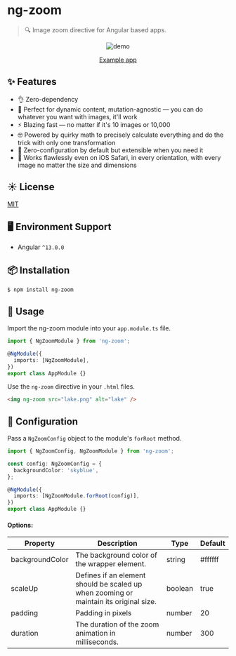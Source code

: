 # ng-zoom

> 🔍️ Image zoom directive for Angular based apps.

<center>
  <img src=".github/readme/demo.gif" alt="demo"></img>

<a href="https://stackblitz.com/edit/angular-ivy-714775?file=src%2Fapp%2Fapp.module.ts" target="_blank">Example app</a>

</center>

## ✨ Features

- 👌 Zero-dependency
- 🧬 Perfect for dynamic content, mutation-agnostic — you can do whatever you want with images, it'll work
- ⚡️ Blazing fast — no matter if it's 10 images or 10,000
- 🤓 Powered by quirky math to precisely calculate everything and do the trick with only one transformation
- 🍦 Zero-configuration by default but extensible when you need it
- 🗿 Works flawlessly even on iOS Safari, in every orientation, with every image no matter the size and dimensions

## ☀️ License

[MIT](./LICENSE)

## 🖥 Environment Support

- Angular `^13.0.0`

## 📦 Installation

```
$ npm install ng-zoom
```

## 🔨 Usage

Import the ng-zoom module into your `app.module.ts` file.

```TypeScript
import { NgZoomModule } from 'ng-zoom';

@NgModule({
  imports: [NgZoomModule],
})
export class AppModule {}
```

Use the `ng-zoom` directive in your `.html` files.

```HTML
<img ng-zoom src="lake.png" alt="lake" />
```

## 🧰 Configuration

Pass a `NgZoomConfig` object to the module's `forRoot` method.

```TypeScript
import { NgZoomConfig, NgZoomModule } from 'ng-zoom';

const config: NgZoomConfig = {
  backgroundColor: 'skyblue',
};

@NgModule({
  imports: [NgZoomModule.forRoot(config)],
})
export class AppModule {}
```

#### Options:

| Property        | Description                                                                           | Type    | Default |
| --------------- | ------------------------------------------------------------------------------------- | ------- | ------- |
| backgroundColor | The background color of the wrapper element.                                          | string  | #ffffff |
| scaleUp         | Defines if an element should be scaled up when zooming or maintain its original size. | boolean | true    |
| padding         | Padding in pixels                                                                     | number  | 20      |
| duration        | The duration of the zoom animation in milliseconds.                                   | number  | 300     |
